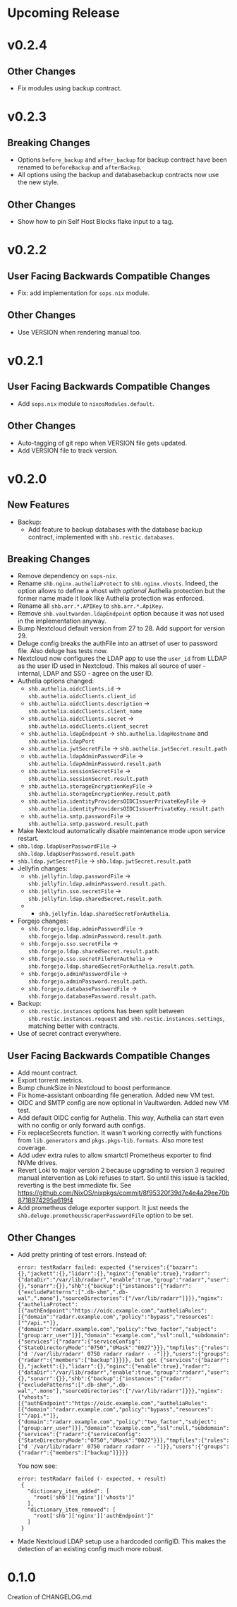 <!---

Template:

## New Features

## Breaking Changes

## User Facing Backwards Compatible Changes

## Other Changes

-->

# Upcoming Release

# v0.2.4

## Other Changes

- Fix modules using backup contract.

# v0.2.3

## Breaking Changes

- Options `before_backup` and `after_backup` for backup contract have been renamed to
  `beforeBackup` and `afterBackup`.
- All options using the backup and databasebackup contracts now use the new style.

## Other Changes

- Show how to pin Self Host Blocks flake input to a tag.

# v0.2.2

## User Facing Backwards Compatible Changes

- Fix: add implementation for `sops.nix` module.

## Other Changes

- Use VERSION when rendering manual too.

# v0.2.1

## User Facing Backwards Compatible Changes

- Add `sops.nix` module to `nixosModules.default`.

## Other Changes

- Auto-tagging of git repo when VERSION file gets updated.
- Add VERSION file to track version.

# v0.2.0

## New Features

- Backup:
  - Add feature to backup databases with the database backup contract, implemented with `shb.restic.databases`.

## Breaking Changes

- Remove dependency on `sops-nix`.
- Rename `shb.nginx.autheliaProtect` to `shb.nginx.vhosts`. Indeed, the option allows to define a vhost with _optional_ Authelia protection but the former name made it look like Authelia protection was enforced.
- Rename all `shb.arr.*.APIKey` to `shb.arr.*.ApiKey`.
- Remove `shb.vaultwarden.ldapEndpoint` option because it was not used in the implementation anyway.
- Bump Nextcloud default version from 27 to 28. Add support for version 29.
- Deluge config breaks the authFile into an attrset of user to password file. Also deluge has tests now.
- Nextcloud now configures the LDAP app to use the `user_id` from LLDAP as the user ID used in Nextcloud. This makes all source of user - internal, LDAP and SSO - agree on the user ID.
- Authelia options changed:
  - `shb.authelia.oidcClients.id` -> `shb.authelia.oidcClients.client_id`
  - `shb.authelia.oidcClients.description` -> `shb.authelia.oidcClients.client_name`
  - `shb.authelia.oidcClients.secret` -> `shb.authelia.oidcClients.client_secret`
  - `shb.authelia.ldapEndpoint` -> `shb.authelia.ldapHostname` and `shb.authelia.ldapPort`
  - `shb.authelia.jwtSecretFile` -> `shb.authelia.jwtSecret.result.path`
  - `shb.authelia.ldapAdminPasswordFile` -> `shb.authelia.ldapAdminPassword.result.path`
  - `shb.authelia.sessionSecretFile` -> `shb.authelia.sessionSecret.result.path`
  - `shb.authelia.storageEncryptionKeyFile` -> `shb.authelia.storageEncryptionKey.result.path`
  - `shb.authelia.identityProvidersOIDCIssuerPrivateKeyFile` -> `shb.authelia.identityProvidersOIDCIssuerPrivateKey.result.path`
  - `shb.authelia.smtp.passwordFile` -> `shb.authelia.smtp.password.result.path`
- Make Nextcloud automatically disable maintenance mode upon service restart.
- `shb.ldap.ldapUserPasswordFile` -> `shb.ldap.ldapUserPassword.result.path`
- `shb.ldap.jwtSecretFile` -> `shb.ldap.jwtSecret.result.path`
- Jellyfin changes:
  - `shb.jellyfin.ldap.passwordFile` -> `shb.jellyfin.ldap.adminPassword.result.path`.
  - `shb.jellyfin.sso.secretFile` -> `shb.jellyfin.ldap.sharedSecret.result.path`.
  - + `shb.jellyfin.ldap.sharedSecretForAuthelia`.
- Forgejo changes:
  - `shb.forgejo.ldap.adminPasswordFile` -> `shb.forgejo.ldap.adminPassword.result.path`.
  - `shb.forgejo.sso.secretFile` -> `shb.forgejo.ldap.sharedSecret.result.path`.
  - `shb.forgejo.sso.secretFileForAuthelia` -> `shb.forgejo.ldap.sharedSecretForAuthelia.result.path`.
  - `shb.forgejo.adminPasswordFile` -> `shb.forgejo.adminPassword.result.path`.
  - `shb.forgejo.databasePasswordFile` -> `shb.forgejo.databasePassword.result.path`.
- Backup:
  - `shb.restic.instances` options has been split between `shb.restic.instances.request` and `shb.restic.instances.settings`, matching better with contracts.
- Use of secret contract everywhere.

## User Facing Backwards Compatible Changes

- Add mount contract.
- Export torrent metrics.
- Bump chunkSize in Nextcloud to boost performance.
- Fix home-assistant onboarding file generation. Added new VM test.
- OIDC and SMTP config are now optional in Vaultwarden. Added new VM test.
- Add default OIDC config for Authelia. This way, Authelia can start even with no config or only forward auth configs.
- Fix replaceSecrets function. It wasn't working correctly with functions from `lib.generators` and `pkgs.pkgs-lib.formats`. Also more test coverage.
- Add udev extra rules to allow smartctl Prometheus exporter to find NVMe drives.
- Revert Loki to major version 2 because upgrading to version 3 required manual intervention as Loki
  refuses to start. So until this issue is tackled, reverting is the best immediate fix.
  See https://github.com/NixOS/nixpkgs/commit/8f95320f39d7e4e4a29ee70b8718974295a619f4
- Add prometheus deluge exporter support. It just needs the `shb.deluge.prometheusScraperPasswordFile` option to be set.

## Other Changes

- Add pretty printing of test errors. Instead of:
  ```
  error: testRadarr failed: expected {"services":{"bazarr":{},"jackett":{},"lidarr":{},"nginx":{"enable":true},"radarr":{"dataDir":"/var/lib/radarr","enable":true,"group":"radarr","user":"radarr"},"readarr":{},"sonarr":{}},"shb":{"backup":{"instances":{"radarr":{"excludePatterns":[".db-shm",".db-wal",".mono"],"sourceDirectories":["/var/lib/radarr"]}}},"nginx":{"autheliaProtect":[{"authEndpoint":"https://oidc.example.com","autheliaRules":[{"domain":"radarr.example.com","policy":"bypass","resources":["^/api.*"]},{"domain":"radarr.example.com","policy":"two_factor","subject":["group:arr_user"]}],"domain":"example.com","ssl":null,"subdomain":"radarr","upstream":"http://127.0.0.1:7878"}]}},"systemd":{"services":{"radarr":{"serviceConfig":{"StateDirectoryMode":"0750","UMask":"0027"}}},"tmpfiles":{"rules":["d '/var/lib/radarr' 0750 radarr radarr - -"]}},"users":{"groups":{"radarr":{"members":["backup"]}}}}, but got {"services":{"bazarr":{},"jackett":{},"lidarr":{},"nginx":{"enable":true},"radarr":{"dataDir":"/var/lib/radarr","enable":true,"group":"radarr","user":"radarr"},"readarr":{},"sonarr":{}},"shb":{"backup":{"instances":{"radarr":{"excludePatterns":[".db-shm",".db-wal",".mono"],"sourceDirectories":["/var/lib/radarr"]}}},"nginx":{"vhosts":[{"authEndpoint":"https://oidc.example.com","autheliaRules":[{"domain":"radarr.example.com","policy":"bypass","resources":["^/api.*"]},{"domain":"radarr.example.com","policy":"two_factor","subject":["group:arr_user"]}],"domain":"example.com","ssl":null,"subdomain":"radarr","upstream":"http://127.0.0.1:7878"}]}},"systemd":{"services":{"radarr":{"serviceConfig":{"StateDirectoryMode":"0750","UMask":"0027"}}},"tmpfiles":{"rules":["d '/var/lib/radarr' 0750 radarr radarr - -"]}},"users":{"groups":{"radarr":{"members":["backup"]}}}}
  ```
  You now see:
  ```
  error: testRadarr failed (- expected, + result)
   {
     "dictionary_item_added": [
       "root['shb']['nginx']['vhosts']"
     ],
     "dictionary_item_removed": [
       "root['shb']['nginx']['authEndpoint']"
     ]
   }
  ```
- Made Nextcloud LDAP setup use a hardcoded configID. This makes the detection of an existing config much more robust.

# 0.1.0

Creation of CHANGELOG.md
